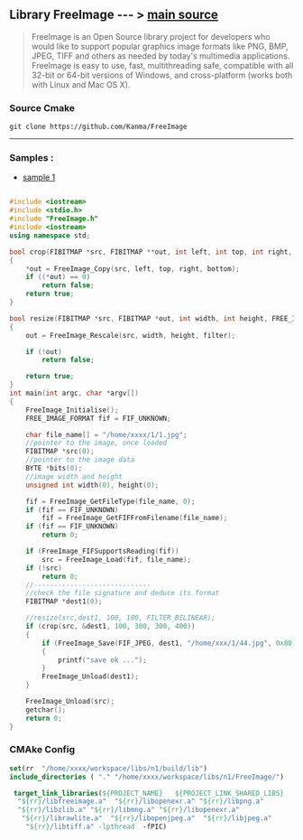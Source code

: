 
## Library FreeImage --- >  [main source](http://freeimage.sourceforge.net/)

> FreeImage is an Open Source library project for developers who would like to support popular graphics image formats like PNG, BMP, JPEG, TIFF and others as needed by today's multimedia applications. FreeImage is easy to use, fast, multithreading safe, compatible with all 32-bit or 64-bit versions of Windows, and cross-platform (works both with Linux and Mac OS X).

### Source  Cmake
```
git clone https://github.com/Kanma/FreeImage

```

______
### Samples :
* [sample 1](https://github.com/thinlizzy/libimage/tree/master/image)

``` c++

#include <iostream>
#include <stdio.h>
#include "FreeImage.h"
#include <iostream>
using namespace std;

bool crop(FIBITMAP *src, FIBITMAP **out, int left, int top, int right, int bottom)
{
	*out = FreeImage_Copy(src, left, top, right, bottom);
	if ((*out) == 0)
		return false;
	return true;
}

bool resize(FIBITMAP *src, FIBITMAP *out, int width, int height, FREE_IMAGE_FILTER filter = FILTER_BICUBIC)
{
	out = FreeImage_Rescale(src, width, height, filter);

	if (!out)
		return false;

	return true;
}
int main(int argc, char *argv[])
{
	FreeImage_Initialise();
	FREE_IMAGE_FORMAT fif = FIF_UNKNOWN;

	char file_name[] = "/home/xxxx/1/1.jpg";
	//pointer to the image, once loaded
	FIBITMAP *src(0);
	//pointer to the image data
	BYTE *bits(0);
	//image width and height
	unsigned int width(0), height(0);

	fif = FreeImage_GetFileType(file_name, 0);
	if (fif == FIF_UNKNOWN)
		fif = FreeImage_GetFIFFromFilename(file_name);
	if (fif == FIF_UNKNOWN)
		return 0;

	if (FreeImage_FIFSupportsReading(fif))
		src = FreeImage_Load(fif, file_name);
	if (!src)
		return 0;
	//-----------------------------
	//check the file signature and deduce its format
	FIBITMAP *dest1(0);

	//resize(src,dest1, 100, 100, FILTER_BILINEAR);
	if (crop(src, &dest1, 100, 300, 300, 400))
	{
		if (FreeImage_Save(FIF_JPEG, dest1, "/home/xxx/1/44.jpg", 0x80))
		{
			printf("save ok ...");
		}
		FreeImage_Unload(dest1);
	}

	FreeImage_Unload(src);
	getchar();
	return 0;
}

```

### CMAke Config

``` cmake 
set(rr  "/home/xxxx/workspace/libs/n1/build/lib")
include_directories ( "." "/home/xxxx/workspace/libs/n1/FreeImage/")

 target_link_libraries(${PROJECT_NAME}   ${PROJECT_LINK_SHARED_LIBS} 
  "${rr}/libfreeimage.a"  "${rr}/libopenexr.a" "${rr}/libpng.a"
  "${rr}/libzlib.a" "${rr}/libmng.a" "${rr}/libopenexr.a" 
   "${rr}/librawlite.a"  "${rr}/libopenjpeg.a"  "${rr}/libjpeg.a" 
    "${rr}/libtiff.a" -lpthread  -fPIC)

```
